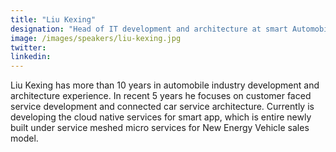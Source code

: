 ```yaml
---
title: "Liu Kexing"
designation: "Head of IT development and architecture at smart Automobile"
image: /images/speakers/liu-kexing.jpg
twitter: 
linkedin: 
---
```


Liu Kexing has more than 10 years in automobile industry development and architecture experience. In recent 5 years he focuses on customer faced service development and connected car service architecture. Currently is developing the cloud native services for smart app, which is entire newly built under service meshed micro services for New Energy Vehicle sales model.
